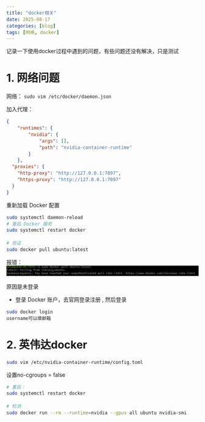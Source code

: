 ```yaml
---
title: "docker相关"
date: 2025-08-17
categories: [blog]
tags: [网络, docker]
---
```


记录一下使用docker过程中遇到的问题，有些问题还没有解决，只是测试

# 1. 网络问题

网络：
`sudo vim /etc/docker/daemon.json`

加入代理：
```json
{
    "runtimes": {
        "nvidia": {
            "args": [],
            "path": "nvidia-container-runtime"
        }
    },
  "proxies": {
    "http-proxy": "http://127.0.0.1:7897",
    "https-proxy": "http://127.0.0.1:7897"
  }
}
```
重新加载 Docker 配置
```bash
sudo systemctl daemon-reload
# 重启 Docker 服务
sudo systemctl restart docker

# 验证
sudo docker pull ubuntu:latest
```
报错：
![docker](/assets/images/docker_网络_image1.png)

原因是未登录
- 登录 Docker 账户，去官网登录注册 , 然后登录
```bash
sudo docker login
username可以填邮箱
```

# 2. 英伟达docker
```bash
sudo vim /etc/nvidia-container-runtime/config.toml
```
设置no-cgroups = false

```bash
# 重启：
sudo systemctl restart docker

# 检测
sudo docker run --rm --runtime=nvidia --gpus all ubuntu nvidia-smi
```
